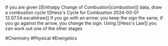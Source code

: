 If you are given [[Enthalpy Change of Combustion|combustion]] data, draw a combustion cycle
![[Hess's Cycle for Combustion 2024-03-01 12.07.54.excalidraw]]
If you go with an arrow, you keep the sign the same, if you go against the arrow, you change the sign. Using [[Hess's Law]] you can work out one of the other stages

#Chemistry #Physical #Energetics